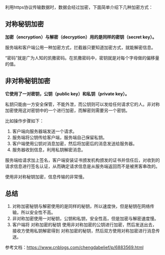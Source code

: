 利用https协议传输数据时，数据会经过加密，下面简单介绍下几种加密方式：

## 对称秘钥加密

**加密（encryption）与解密（decryption）用的是同样的密钥（secret key）。**

服务端和客户端公用一种加密方式，拦截器只要知道加密方式，就能解密信息。

“密码”就是广为人知的凯撒密码。在凯撒密码中，密钥就是对每个字母做的偏移量的值。




## 非对称秘钥加密

**它使用了一对密钥，公钥（public key）和私钥（private key）。**

私钥只能由一方安全保管，不能外泄，而公钥则可以发给任何请求它的人。非对称加密使用这对密钥中的一个进行加密，而解密则需要另一个密钥。

比如操作步骤如下：
1. 客户端向服务器端发送一个请求。
2. 服务端将公钥传给客户端，服务端自己保留私钥。
3. 客户端使用公钥对消息加密，然后将加密后的消息发送给服务器。
4. 服务器收到信息，利用私钥解密消息。

服务端给请求加上签名，客户端安装证书颁发机构颁发的证书并信任后，对收到的请求信息进行签名认证，从而确定请求信息是从服务端返回而不是被黑客串改的。

使用非对称秘钥加密，信息传输的非常慢。


## 总结

1. 对称加密秘钥与解密使用的是同样的秘钥，所以速度快，但是秘钥在网络传输，所以安全性不高。
2. 非对称加密使用一对秘钥，公钥和私钥，安全性高，但是加密与解密速度慢。
3. 客户端将 对称加密的秘钥 使用非对称加密的公钥进行加密，然后发送出去，接收方使用私钥解密得到 对称加密的秘钥，然后双方使用对称加密进行消息传送。


参考文档：https://www.cnblogs.com/chengdabelief/p/6883569.html



